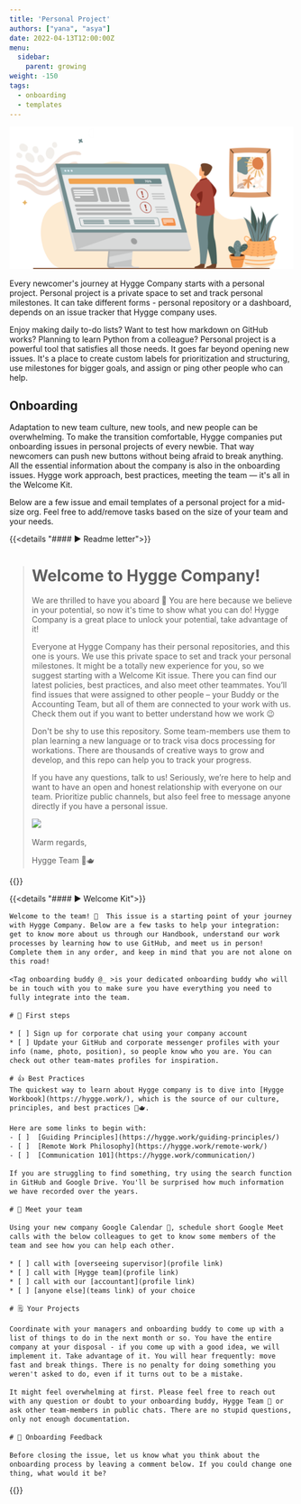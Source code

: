 ```yaml
---
title: 'Personal Project'
authors: ["yana", "asya"]
date: 2022-04-13T12:00:00Z
menu:
  sidebar:
    parent: growing
weight: -150
tags:
  - onboarding
  - templates
---
```


![Personal project](/img/growing/personal-project.png)

Every newcomer's journey at Hygge Company starts with a personal project. Personal project is a private space to set and track personal milestones. It can take different forms - personal repository or a dashboard, depends on an issue tracker that Hygge company uses. 

Enjoy making daily to-do lists? Want to test how markdown on GitHub works? Planning to learn Python from a colleague? 
Personal project is a powerful tool that satisfies all those needs. It goes far beyond opening new issues. It's a place to create custom labels for prioritization and structuring, use milestones for bigger goals, and assign or ping other people who can help.

## Onboarding
Adaptation to new team culture, new tools, and new people can be overwhelming. To make the transition comfortable, Hygge companies put onboarding issues in personal projects of every newbie. That way newcomers can push new buttons without being afraid to break anything. All the essential information about the company is also in the onboarding issues. Hygge work approach, best practices, meeting the team — it's all in the Welcome Kit. 

Below are a few issue and email templates of a personal project for a mid-size org. Feel free to add/remove tasks based on the size of your team and your needs.
  
{{<details  "#### ► Readme letter">}}
> # Welcome to Hygge Company!
> We are thrilled to have you aboard 🥳 You are here because we believe in your potential, so now it's time to show what you can do! Hygge Company is a great place to unlock your potential, take advantage of it! 
>
> Everyone at Hygge Company has their personal repositories, and this one is yours. We use this private space to set and track your personal milestones. It might be a totally new experience for you, so we suggest starting with a Welcome Kit issue. There you can find our latest policies, best practices, and also meet other teammates. You’ll find issues that were assigned to other people – your Buddy or the Accounting Team, but all of them are connected to your work with us. Check them out if you want to better understand how we work 😉 
>
> Don't be shy to use this repository. Some team-members use them to plan learning a new language or to track visa docs processing for workations. There are thousands of creative ways to grow and develop, and this repo can help you to track your progress.
>
> If you have any questions, talk to us! Seriously, we’re here to help and want to have an open and honest relationship with everyone on our team. Prioritize public channels, but also feel free to message anyone directly if you have a personal issue.
>
> <img width="200" hight= "200" src= "https://media.giphy.com/media/BpGWitbFZflfSUYuZ9/giphy.gif"> 
>
> Warm regards,
> 
> Hygge Team 🧦🫖
> 
{{</details>}}

{{<details  "#### ► Welcome Kit">}}
```
Welcome to the team! 🎊  This issue is a starting point of your journey with Hygge Company. Below are a few tasks to help your integration: get to know more about us through our Handbook, understand our work processes by learning how to use GitHub, and meet us in person! Complete them in any order, and keep in mind that you are not alone on this road!

<Tag onboarding buddy @_ >is your dedicated onboarding buddy who will be in touch with you to make sure you have everything you need to fully integrate into the team.

# 👣 First steps

* [ ] Sign up for corporate chat using your company account
* [ ] Update your GitHub and corporate messenger profiles with your info (name, photo, position), so people know who you are. You can check out other team-mates profiles for inspiration. 

# 👍 Best Practices
The quickest way to learn about Hygge company is to dive into [Hygge Workbook](https://hygge.work/), which is the source of our culture, principles, and best practices 🧦🫖.

Here are some links to begin with:
- [ ]  [Guiding Principles](https://hygge.work/guiding-principles/)
- [ ]  [Remote Work Philosophy](https://hygge.work/remote-work/)
- [ ]  [Communication 101](https://hygge.work/communication/)

If you are struggling to find something, try using the search function in GitHub and Google Drive. You'll be surprised how much information we have recorded over the years.

# 🤗 Meet your team  

Using your new company Google Calendar 📆, schedule short Google Meet calls with the below colleagues to get to know some members of the team and see how you can help each other.

* [ ] call with [overseeing supervisor](profile link)
* [ ] call with [Hygge team](profile link)
* [ ] call with our [accountant](profile link)
* [ ] [anyone else](teams link) of your choice

# 🗒️ Your Projects

Coordinate with your managers and onboarding buddy to come up with a list of things to do in the next month or so. You have the entire company at your disposal - if you come up with a good idea, we will implement it. Take advantage of it. You will hear frequently: move fast and break things. There is no penalty for doing something you weren't asked to do, even if it turns out to be a mistake.

It might feel overwhelming at first. Please feel free to reach out with any question or doubt to your onboarding buddy, Hygge Team 🧦 or ask other team-members in public chats. There are no stupid questions, only not enough documentation. 

# 💬 Onboarding Feedback

Before closing the issue, let us know what you think about the onboarding process by leaving a comment below. If you could change one thing, what would it be?
```
{{</details>}}
